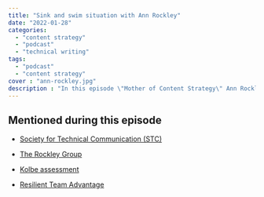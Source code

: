 ```yaml
---
title: "Sink and swim situation with Ann Rockley"
date: "2022-01-28"
categories:
  - "content strategy"
  - "podcast"
  - "technical writing"
tags:
  - "podcast"
  - "content strategy"
cover : "ann-rockley.jpg"
description : "In this episode \"Mother of Content Strategy\" Ann Rockley discusses a 30+ year consulting career, pivoting to a new business, and more."
---
```


## Mentioned during this episode
<!-- more -->
- [Society for Technical Communication (STC)](https://www.stc.org)

- [The Rockley Group](https://rockley.com/)

- [Kolbe assessment](https://www.kolbe.com/kolbe-a-index/)

- [Resilient Team Advantage](http://rockley.com/rockley-resilient-team-advantage/)

